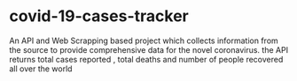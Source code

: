 # covid-19-cases-tracker
An API and  Web Scrapping based project which collects information from the source to provide comprehensive data for the novel coronavirus. the API returns total cases reported , total deaths and number of people recovered all over the world
